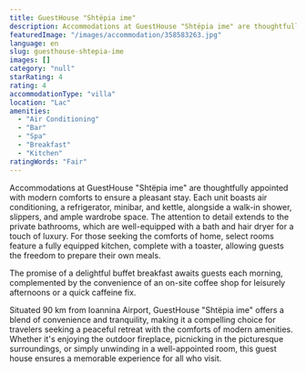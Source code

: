 ```yaml
---
title: GuestHouse "Shtëpia ime"
description: Accommodations at GuestHouse "Shtëpia ime" are thoughtfully appointed with modern comforts to ensure a pleasant stay. Each unit boasts air conditioning, a refri
featuredImage: "/images/accommodation/358583263.jpg"
language: en
slug: guesthouse-shtepia-ime
images: []
category: "null"
starRating: 4
rating: 4
accommodationType: "villa"
location: "Lac"
amenities:
  - "Air Conditioning"
  - "Bar"
  - "Spa"
  - "Breakfast"
  - "Kitchen"
ratingWords: "Fair"
---
```


Accommodations at GuestHouse "Shtëpia ime" are thoughtfully appointed with modern comforts to ensure a pleasant stay. Each unit boasts air conditioning, a refrigerator, minibar, and kettle, alongside a walk-in shower, slippers, and ample wardrobe space. The attention to detail extends to the private bathrooms, which are well-equipped with a bath and hair dryer for a touch of luxury. For those seeking the comforts of home, select rooms feature a fully equipped kitchen, complete with a toaster, allowing guests the freedom to prepare their own meals.

The promise of a delightful buffet breakfast awaits guests each morning, complemented by the convenience of an on-site coffee shop for leisurely afternoons or a quick caffeine fix.

Situated 90 km from Ioannina Airport, GuestHouse "Shtëpia ime" offers a blend of convenience and tranquility, making it a compelling choice for travelers seeking a peaceful retreat with the comforts of modern amenities. Whether it's enjoying the outdoor fireplace, picnicking in the picturesque surroundings, or simply unwinding in a well-appointed room, this guest house ensures a memorable experience for all who visit.

